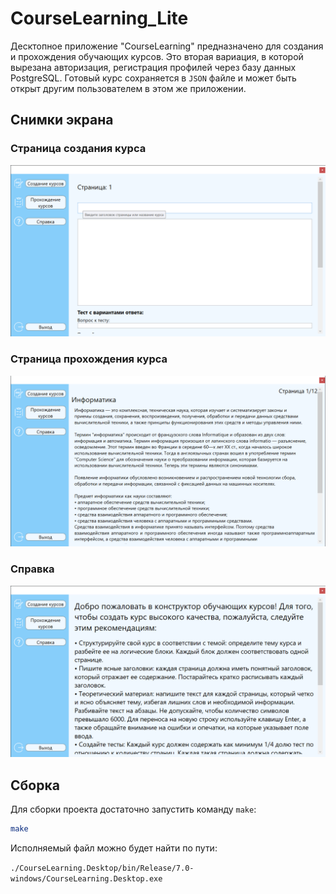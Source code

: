 # CourseLearning_Lite

Десктопное приложение "CourseLearning" предназначено для создания и прохождения обучающих курсов. Это вторая вариация, в которой вырезана авторизация, регистрация профилей через базу данных PostgreSQL. Готовый курс сохраняется в `JSON` файле и может быть открыт другим пользователем в этом же приложении.

## Снимки экрана

### Страница создания курса

![скриншот страницы создания курса](.github/App_create.png)

### Страница прохождения курса

![скриншот страницы прохождения курса](.github/App_read.png)

### Справка

![скриншот справки](.github/App_help.png)

## Сборка

Для сборки проекта достаточно запустить команду `make`:

```sh
make
```

Исполняемый файл можно будет найти по пути:

`./CourseLearning.Desktop/bin/Release/7.0-windows/CourseLearning.Desktop.exe`
